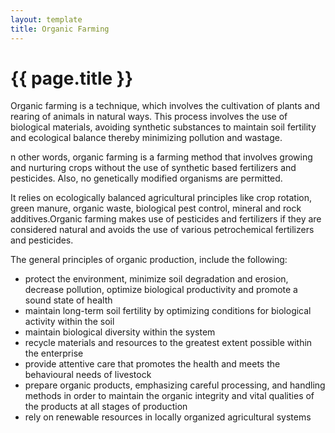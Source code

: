```yaml
---
layout: template
title: Organic Farming
---
```


# {{ page.title }}

Organic farming is a technique, which involves the cultivation of plants and rearing of animals in natural ways. This process involves the use of biological materials, avoiding synthetic substances to maintain soil fertility and ecological balance thereby minimizing pollution and wastage.

n other words, organic farming is a farming method that involves growing and nurturing crops without the use of synthetic based fertilizers and pesticides. Also, no genetically modified organisms are permitted.

It relies on ecologically balanced agricultural principles like crop rotation, green manure, organic waste, biological pest control, mineral and rock additives.Organic farming makes use of pesticides and fertilizers if they are considered natural and avoids the use of various petrochemical fertilizers and pesticides.

The general principles of organic production, include the following:

- protect the environment, minimize soil degradation and erosion, decrease pollution, optimize biological productivity and promote a sound state of health
- maintain long-term soil fertility by optimizing conditions for biological activity within the soil
- maintain biological diversity within the system
- recycle materials and resources to the greatest extent possible within the enterprise
- provide attentive care that promotes the health and meets the behavioural needs of livestock
- prepare organic products, emphasizing careful processing, and handling methods in order to maintain the organic integrity and vital qualities of the products at all stages of production
- rely on renewable resources in locally organized agricultural systems

